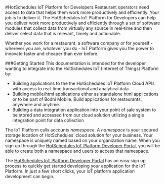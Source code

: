 #HotSchedules IoT Platform for Developers
Restaurant operators need access to data that helps them work more productively and efficiently. Your job is to deliver it.  The HotSchedules IoT Platform for Developers can help you deliver work more productively and efficiently through a set of software modules that collect data from virtually any source in real-time and then deliver select data that is relevant, timely and actionable.

Whether you work for a restaurant, a software company or for yourself - wherever you are, whatever you do - IoT Platform gives you the power to innovate faster and cheaper than ever before.

###Getting Started
This documentation is intended for the developer wanting to integrate into the HotSchedules IoT (Internet of Things) Platform by:

* Building applications to the the HotSchedules IoT Platform Cloud APIs with access to real-time transactional and analytical data.  
* Building mobile/html applications either as standalone html applications or to be part of Bodhi Mobile.  Build applications for restaurants, anywhere and anytime.
* Building a data integration application into your point of sale system to be stored and accessed from our cloud solution utilizing a single integration point for data collection

The IoT Platform calls accounts *namespace*. A *namespace* is your secured storage location of HotSchedules’ cloud solution for your business. Your namespace is uniquely named based on your organization name. When you sign up through the [HotSchedules IoT Platform Developer Portal](http://developer.bodhi.space/), you will be able to create both a namespace and users to access that namespace. 

The [HotSchedules IoT Platform Developer Portal](http://developer.bodhi.space/) has an easy sign up process to quickly get started developing your application for the IoT Platform.  In just a few short clicks, your IoT platform application development can begin. 
